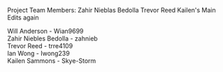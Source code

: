 Project Team Members:
Zahir Nieblas Bedolla
Trevor Reed
Kailen's Main Edits again

Will Anderson - Wian9699  
Zahir Niebles Bedolla - zahnieb  
Trevor Reed - trre4109  
Ian Wong - Iwong239  
Kailen Sammons - Skye-Storm  


